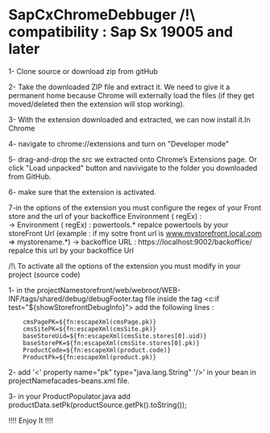 # SapCxChromeDebbuger /!\ compatibility : Sap Sx 19005 and later



1- Clone source or download zip from gitHub

2- Take the downloaded ZIP file and extract it. We need to give it a permanent home because Chrome will externally load the files (if they get moved/deleted then the extension will stop working).

3- With the extension downloaded and extracted, we can now install it.In Chrome

4- navigate to chrome://extensions and turn on "Developer mode"

5- drag-and-drop the src we extracted onto Chrome’s Extensions page. Or click "Load unpacked" button and navivigate to the folder you downloaded from GitHub.

6- make sure that the extension is activated.

7-in the options of the extension you must configure the regex of your Front store and the url of your backoffice
    Environment ( regEx) :  
        ->  Environment ( regEx) : powertools\.*
                repalce powertools by your storeFront Url  (example : if my sotre front url is www.mystorefront.local.com   =>  mystorename\.*)
        ->  backoffice URL : https://localhost:9002/backoffice/
                        repalce this url by your backoffice Url
                        





/!\ To activate all the options of the extension you must modify in your project (source code)


1- in the projectNamestorefront/web/webroot/WEB-INF/tags/shared/debug/debugFooter.tag  file 
   inside the tag <c:if test="${showStorefrontDebugInfo}"> 
      add the following lines  :
      
        cmsPagePK=${fn:escapeXml(cmsPage.pk)}
        cmsSitePK=${fn:escapeXml(cmsSite.pk)}
        baseStoreUid=${fn:escapeXml(cmsSite.stores[0].uid)}
        baseStorePK=${fn:escapeXml(cmsSite.stores[0].pk)}
        ProductCode=${fn:escapeXml(product.code)}
        ProductPk=${fn:escapeXml(product.pk)}


2- add '<' property name="pk" type="java.lang.String" '/>' in your bean <bean class="de.hybris.platform.commercefacades.product.data.ProductData">
   in projectNamefacades-beans.xml file.


3- in your ProductPopulator.java
   add  productData.setPk(productSource.getPk().toString());



!!!! Enjoy It !!!!

